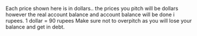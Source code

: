 Each price shown here is in dollars.. the prices you pitch will be dollars however the real account balance and account balance will be done i rupees. 1 dollar = 90 rupees Make sure not to overpitch as you will lose your balance and get in debt.
